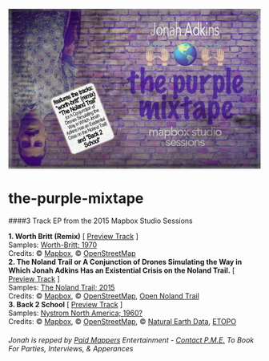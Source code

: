 ![](https://raw.githubusercontent.com/jonahadkins/the-purple-mixtape/master/purple-mixtape-cover.jpg)
# the-purple-mixtape
####3 Track EP from the 2015 Mapbox Studio Sessions    
 
  **1. Worth Britt (Remix)** [ [Preview Track](https://api.mapbox.com/styles/v1/jonahadkins/cihdw07x600jn6vm568sd2ixg.html?title=true&access_token=pk.eyJ1Ijoiam9uYWhhZGtpbnMiLCJhIjoiRlVVVkx3VSJ9.9sdVEK_B_VkEXPjssU5MqA#6/36.350/-78.054) ]  
  Samples: [Worth-Britt; 1970](https://pbs.twimg.com/media/CU1FVtxVEAESxF1.jpg)  
  Credits: © [Mapbox](https://www.mapbox.com/about/maps/), © [OpenStreetMap](http://www.openstreetmap.org/copyright)  
  **2. The Noland Trail or A Conjunction of Drones Simulating the Way in Which Jonah Adkins Has an Existential Crisis on the Noland Trail.** [ [Preview Track](http://jonahadkins.github.io/noland-trail-gl/) ]  
  Samples: [The Noland Trail; 2015](http://jonahsmaps.tumblr.com/post/122956700892/noland-trail-second-edition)  
  Credits: © [Mapbox](https://www.mapbox.com/about/maps/), © [OpenStreetMap](http://www.openstreetmap.org/copyright), [Open Noland Trail](http://jonahadkins.github.io/open-noland-trail/)  
  **3. Back 2 School** [ [Preview Track](http://jonahadkins.github.io/noland-trail-gl/back2school.html) ]  
  Samples: [Nystrom North America; 1960?](https://www.instagram.com/p/9CBXvmiBQi/)  
  Credits: © [Mapbox](https://www.mapbox.com/about/maps/), © [OpenStreetMap](http://www.openstreetmap.org/copyright), © [Natural Earth Data](http://www.naturalearthdata.com), [ETOPO](https://github.com/jonahadkins/five-minute-topo)  
  

  

  

  
###### Jonah is repped by [Paid Mappers](http://paidmappers.github.io/home/) Entertainment - [Contact P.M.E.](mailto:jonahadkins@gmail.com) To Book For Parties, Interviews, & Apperances
